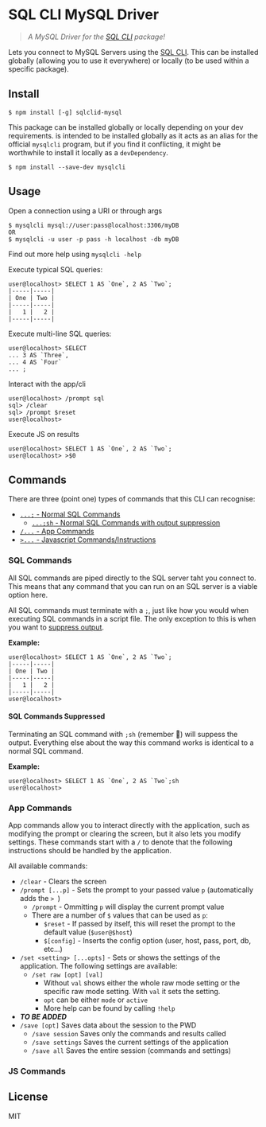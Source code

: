 # SQL CLI MySQL Driver

> *A MySQL Driver for the [SQL CLI](https://github.com/TheBrenny/sqlcli) package!*

Lets you connect to MySQL Servers using the [SQL CLI](https://github.com/TheBrenny/sqlcli). This can be installed globally (allowing you to use it everywhere) or locally (to be used within a specific package).

## Install

```commandline
$ npm install [-g] sqlclid-mysql
```

This package can be installed globally or locally depending on your dev requirements. is intended to be installed globally as it acts as an alias for the official `mysqlcli` program, but if you find it conflicting, it might be worthwhile to install it locally as a `devDependency`.

```commandline
$ npm install --save-dev mysqlcli
```

## Usage

Open a connection using a URI or through args
```plain
$ mysqlcli mysql://user:pass@localhost:3306/myDB
OR
$ mysqlcli -u user -p pass -h localhost -db myDB
```
Find out more help using `mysqlcli -help`

Execute typical SQL queries:
```plain
user@localhost> SELECT 1 AS `One`, 2 AS `Two`;
|-----|-----|
| One | Two |
|-----|-----|
|   1 |   2 |
|-----|-----|
```

Execute multi-line SQL queries:
```plain
user@localhost> SELECT
... 3 AS `Three`,
... 4 AS `Four`
... ;
```

Interact with the app/cli
```plain
user@localhost> /prompt sql
sql> /clear
sql> /prompt $reset
user@localhost> 
```

Execute JS on results
```plain
user@localhost> SELECT 1 AS `One`, 2 AS `Two`;
user@localhost> >$0

```

## Commands

There are three (point one) types of commands that this CLI can recognise:
- [`...;` - Normal SQL Commands](#sql-commands)
  - [`...;sh` - Normal SQL Commands with output suppression](#sql-commands-suppressed)
- [`/...` - App Commands](#app-commands)
- [`>...` - Javascript Commands/Instructions](#js-commands)

### SQL Commands

All SQL commands are piped directly to the SQL server taht you connect to. This means that any command that you can run on an SQL server is a viable option here.

All SQL commands must terminate with a `;`, just like how you would when executing SQL commands in a script file. The only exception to this is when you want to [suppress output](#sql-commands-suppressed).

**Example:**
```plain
user@localhost> SELECT 1 AS `One`, 2 AS `Two`;
|-----|-----|
| One | Two |
|-----|-----|
|   1 |   2 |
|-----|-----|
user@localhost> 
```

#### SQL Commands Suppressed

Terminating an SQL command with `;sh` (remember 🤫) will suppess the output. Everything else about the way this command works is identical to a normal SQL command.

**Example:**
```plain
user@localhost> SELECT 1 AS `One`, 2 AS `Two`;sh
user@localhost> 
```

### App Commands

App commands allow you to interact directly with the application, such as modifying the prompt or clearing the screen, but it also lets you modify settings. These commands start with a `/` to denote that the following instructions should be handled by the application.

All available commands:
- `/clear` - Clears the screen
- `/prompt [...p]` - Sets the prompt to your passed value `p` (automatically adds the `> `)
  - `/prompt` - Ommitting `p` will display the current prompt value
  - There are a number of `$` values that can be used as `p`:
    - `$reset` - If passed by itself, this will reset the prompt to the default value (`$user@$host`)
    - `$[config]` - Inserts the config option (user, host, pass, port, db, etc...)
- `/set <setting> [...opts]` - Sets or shows the settings of the application. The following settings are available:
  - `/set raw [opt] [val]`
    - Without `val` shows either the whole raw mode setting or the specific raw mode setting. With `val` it sets the setting.
    - `opt` can be either `mode` or `active`
    - More help can be found by calling `!help`
- ***TO BE ADDED***
- `/save [opt]` Saves data about the session to the PWD
  - `/save session` Saves only the commands and results called
  - `/save settings` Saves the current settings of the application
  - `/save all` Saves the entire session (commands and settings)

### JS Commands



## License

MIT